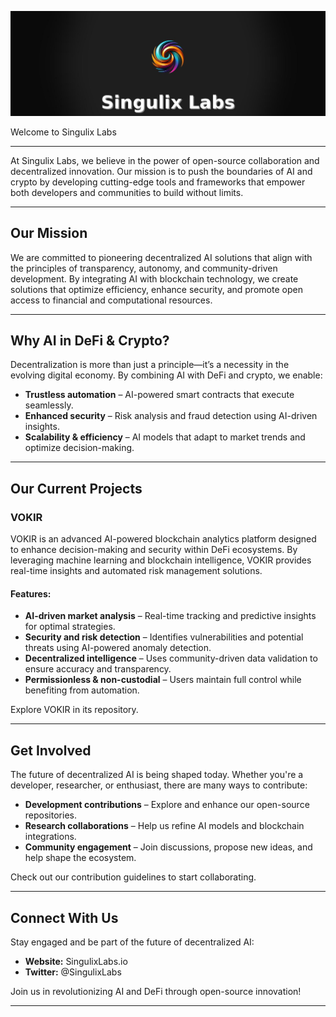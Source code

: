 ![Singulix Labs Banner](https://github.com/Singulix-Labs/.github/blob/2f137ca51a9fb406c4eb3690c41cace67b96289d/twitter_banner_singulix_updated.jpg)

Welcome to Singulix Labs

---

At Singulix Labs, we believe in the power of open-source collaboration and decentralized innovation. Our mission is to push the boundaries of AI and crypto by developing cutting-edge tools and frameworks that empower both developers and communities to build without limits.

---

## Our Mission

We are committed to pioneering decentralized AI solutions that align with the principles of transparency, autonomy, and community-driven development. By integrating AI with blockchain technology, we create solutions that optimize efficiency, enhance security, and promote open access to financial and computational resources.

---

## Why AI in DeFi & Crypto?

Decentralization is more than just a principle—it’s a necessity in the evolving digital economy. By combining AI with DeFi and crypto, we enable:

- **Trustless automation** – AI-powered smart contracts that execute seamlessly.
- **Enhanced security** – Risk analysis and fraud detection using AI-driven insights.
- **Scalability & efficiency** – AI models that adapt to market trends and optimize decision-making.

---

## Our Current Projects

### VOKIR

VOKIR is an advanced AI-powered blockchain analytics platform designed to enhance decision-making and security within DeFi ecosystems. By leveraging machine learning and blockchain intelligence, VOKIR provides real-time insights and automated risk management solutions.

#### Features:

- **AI-driven market analysis** – Real-time tracking and predictive insights for optimal strategies.
- **Security and risk detection** – Identifies vulnerabilities and potential threats using AI-powered anomaly detection.
- **Decentralized intelligence** – Uses community-driven data validation to ensure accuracy and transparency.
- **Permissionless & non-custodial** – Users maintain full control while benefiting from automation.

Explore VOKIR in its repository.

---

## Get Involved

The future of decentralized AI is being shaped today. Whether you're a developer, researcher, or enthusiast, there are many ways to contribute:

- **Development contributions** – Explore and enhance our open-source repositories.
- **Research collaborations** – Help us refine AI models and blockchain integrations.
- **Community engagement** – Join discussions, propose new ideas, and help shape the ecosystem.

Check out our contribution guidelines to start collaborating.

---

## Connect With Us

Stay engaged and be part of the future of decentralized AI:

- **Website:** SingulixLabs.io
- **Twitter:** @SingulixLabs

Join us in revolutionizing AI and DeFi through open-source innovation!

---

